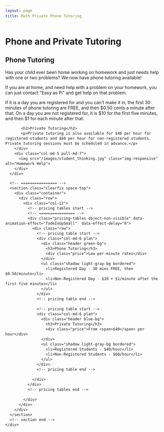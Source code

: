 ```yaml
---
layout: page
title: Math Private Phone Tutoring
---
```


<!-- main start -->
<div class="main col-12">
  <div class="row">
    <div class="col-md-12">
      <h1 class="page-title">Phone and Private Tutoring</h1>
      <div class="separator-2"></div>
      <div class="row">
        <div class="col-md-7 push-md-5">
          <h2>Phone Tutoring</h2>
          <p>Has your child ever been home working on homework and just needs help with one or two problems?  We now have phone tutoring available!</p>
          <p>If you are at home, and need help with a problem on your homework, you can just contact "Easy as Pi" and get help on that problem.</p>
           <p>If it is a day you are registered for and you can't make it in, the first 30 minutes of phone tutoring are FREE, and then $0.50 cents a minute after that.  On a day you are not registered for, it is $10 for the first five minutes, and then $1 for each minute after that.</p>
           
           
           <h2>Private Tutoring</h2>
           <p>Private tutoring is also available for $40 per hour for registered students and $60 per hour for non-registered students.  Private tutoring sessions must be scheduled in advance.</p>      
        </div>
        <div class="col-md-5 pull-md-7">
          <img src="/images/student_thinking.jpg" class="img-responsive" alt="Homework Help">
        </div>
      </div>

 <!-- section start -->
      <!-- ================ -->
      <section class="clearfix space-top">
        <div class="container">
          <div class="row">
            <div class="col-12">
              <!-- pricing tables start -->
              <!-- ================ -->
              <div class="pricing-tables object-non-visible" data-animation-effect="fadeInUpSmall"  data-effect-delay="0">
                <div class="row">
                  <!-- pricing table start -->
                  <div class="col-md-6 plan">
                    <div class="header green-bg">
                      <h3>Phone Tutoring</h3>
                      <div class="price">Low per-minute rates</div>
                    </div>
                    <ul class="shadow light-gray-bg bordered">
                      <li>Registered Day - 30 mins FREE, then $0.50/minute</li>
                      <li>Non-Registered Day - $10 + $1/minute after the first five minutes</li>
                    </ul>
                  </div>
                  <!-- pricing table end -->

                  <!-- pricing table start -->
                  <div class="col-md-6 plan">
                    <div class="header blue-bg">
                      <h3>Private Tutoring</h3>
                      <div class="price">From <span>$40</span> per hour</div>
                    </div>
                    <ul class="shadow light-gray-bg bordered">
                      <li>Registered Students - $40/hour</li>
                      <li>Non-Registered Students - $60/hour</li>
                    </ul>
                  </div>
                  <!-- pricing table end -->
                                    
                </div>
              </div>
              <!-- pricing tables end -->

            </div>
          </div>
        </div>
      </section>
      <!-- section end -->
    </div>
  </div>
</div>
<!-- main end -->